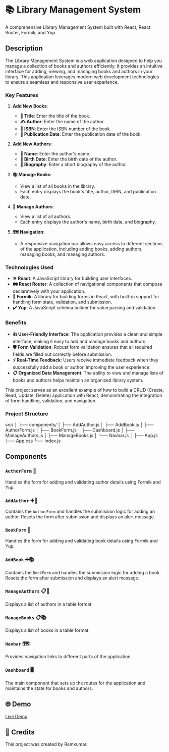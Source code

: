 # 📚 Library Management System

A comprehensive Library Management System built with React, React Router, Formik, and Yup.

## Description

The Library Management System is a web application designed to help you manage a collection of books and authors efficiently. It provides an intuitive interface for adding, viewing, and managing books and authors in your library. This application leverages modern web development technologies to ensure a seamless and responsive user experience.

### Key Features

1. **Add New Books**:
    - **📖 Title**: Enter the title of the book.
    - **✍️ Author**: Enter the name of the author.
    - **🔢 ISBN**: Enter the ISBN number of the book.
    - **📅 Publication Date**: Enter the publication date of the book.

2. **Add New Authors**:
    - **👤 Name**: Enter the author's name.
    - **🎂 Birth Date**: Enter the birth date of the author.
    - **📝 Biography**: Enter a short biography of the author.

3. **📚 Manage Books**:
    - View a list of all books in the library.
    - Each entry displays the book's title, author, ISBN, and publication date.

4. **👥 Manage Authors**:
    - View a list of all authors.
    - Each entry displays the author's name, birth date, and biography.

5. **🗺️ Navigation**:
    - A responsive navigation bar allows easy access to different sections of the application, including adding books, adding authors, managing books, and managing authors.

### Technologies Used

- **⚛️ React**: A JavaScript library for building user interfaces.
- **🛤️ React Router**: A collection of navigational components that compose declaratively with your application.
- **📄 Formik**: A library for building forms in React, with built-in support for handling form state, validation, and submission.
- **✔️ Yup**: A JavaScript schema builder for value parsing and validation.

### Benefits

- **👍 User-Friendly Interface**: The application provides a clean and simple interface, making it easy to add and manage books and authors.
- **🛡️ Form Validation**: Robust form validation ensures that all required fields are filled out correctly before submission.
- **⚡ Real-Time Feedback**: Users receive immediate feedback when they successfully add a book or author, improving the user experience.
- **📋 Organized Data Management**: The ability to view and manage lists of books and authors helps maintain an organized library system.

This project serves as an excellent example of how to build a CRUD (Create, Read, Update, Delete) application with React, demonstrating the integration of form handling, validation, and navigation.

### Project Structure

src/
│
├── components/
│   ├── AddAuthor.js
│   ├── AddBook.js
│   ├── AuthorForm.js
│   ├── BookForm.js
│   ├── Dashboard.js
│   ├── ManageAuthors.js
│   ├── ManageBooks.js
│   └── Navbar.js
│
├── App.js
├── App.css
└── index.js

## Components

### `AuthorForm` 📝
Handles the form for adding and validating author details using Formik and Yup.

### `AddAuthor` ➕👤
Contains the `AuthorForm` and handles the submission logic for adding an author. Resets the form after submission and displays an alert message.

### `BookForm` 📖
Handles the form for adding and validating book details using Formik and Yup.

### `AddBook` ➕📚
Contains the `BookForm` and handles the submission logic for adding a book. Resets the form after submission and displays an alert message.

### `ManageAuthors` 📋👥
Displays a list of authors in a table format.

### `ManageBooks` 📋📚
Displays a list of books in a table format.

### `Navbar` 🗺️
Provides navigation links to different parts of the application.

### `Dashboard` 🖥️
The main component that sets up the routes for the application and maintains the state for books and authors.


## 🌐 Demo

[Live Demo](https://your-demo-link.com)


## 🎨 Credits

This project was created by Ramkumar.